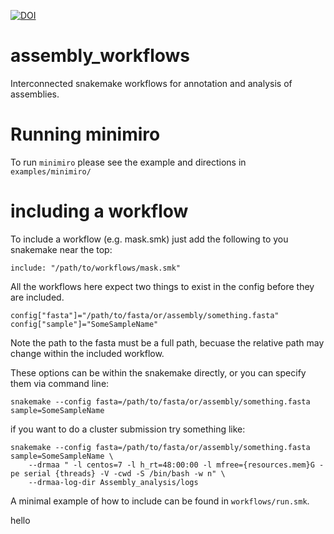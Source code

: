 [![DOI](https://zenodo.org/badge/288580731.svg)](https://zenodo.org/badge/latestdoi/288580731)
# assembly_workflows
Interconnected snakemake workflows for annotation and analysis of assemblies.

# Running minimiro
To run `minimiro` please see the example and directions in `examples/minimiro/`

# including a workflow
To include a workflow (e.g. mask.smk) just add the following to you snakemake near the top:
```
include: "/path/to/workflows/mask.smk"
```
All the workflows here expect two things to exist in the config before they are included. 
```
config["fasta"]="/path/to/fasta/or/assembly/something.fasta"
config["sample"]="SomeSampleName"
```
Note the path to the fasta must be a full path, becuase the relative path may change within the included workflow.

These options can be within the snakemake directly, or you can specify them via command line:
```
snakemake --config fasta=/path/to/fasta/or/assembly/something.fasta sample=SomeSampleName
```
if you want to do a cluster submission try something like:
```
snakemake --config fasta=/path/to/fasta/or/assembly/something.fasta sample=SomeSampleName \
    --drmaa " -l centos=7 -l h_rt=48:00:00 -l mfree={resources.mem}G -pe serial {threads} -V -cwd -S /bin/bash -w n" \
    --drmaa-log-dir Assembly_analysis/logs

```

A minimal example of how to include can be found in `workflows/run.smk`.

hello